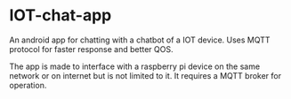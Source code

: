 # IOT-chat-app

An android app for chatting with a chatbot of a IOT device. Uses MQTT protocol for faster response and better QOS.

The app is made to interface with a raspberry pi device on the same network or on internet but is not limited to it. It requires a MQTT broker for operation.
